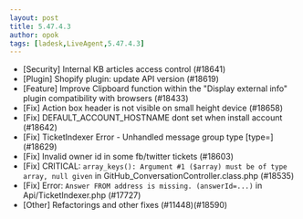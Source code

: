 ```yaml
---
layout: post
title: 5.47.4.3
author: opok
tags: [ladesk,LiveAgent,5.47.4.3]
---
```

- [Security] Internal KB articles access control (#18641)
- [Plugin] Shopify plugin: update API version (#18619)
- [Feature] Improve Clipboard function within the "Display external info" plugin compatibility with browsers (#18433)
- [Fix] Action box header is not visible on small height device (#18658)
- [Fix] DEFAULT_ACCOUNT_HOSTNAME dont set when install account (#18642)
- [Fix] TicketIndexer Error - Unhandled message group type [type=] (#18629)
- [Fix] Invalid owner id in some fb/twitter tickets (#18603)
- [Fix] CRITICAL: `array_keys(): Argument #1 ($array) must be of type array, null given` in GitHub_ConversationController.class.php (#18535)
- [Fix] Error: `Answer FROM address is missing. (answerId=...)` in Api/TicketIndexer.php (#17727)
- [Other] Refactorings and other fixes (#11448)(#18590)
